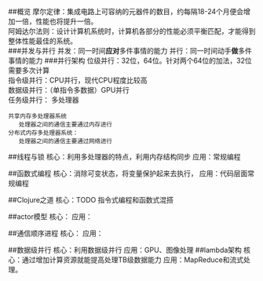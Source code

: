 ##概览
摩尔定律：集成电路上可容纳的元器件的数目，约每隔18-24个月便会增加一倍，性能也将提升一倍。   
阿姆达尔法则：设计计算机系统时，计算机各部分的性能必须平衡匹配，才能得到整体性能最佳的系统。  
###并发与并行
并发：同一时间**应对**多件事情的能力
并行：同一时间动手**做**多件事情的能力
###并行架构
位级并行：32位，64位。针对两个64位的加法，32位需要多次计算    
指令级并行：CPU并行，现代CPU程度比较高  
数据级并行：（单指令多数据）GPU并行   
任务级并行： 多处理器

    共享内存多处理器系统
       处理器之间的通信主要通过内存进行
    分布式内存多处理器系统：
       处理器之间的通信主要通过网络进行
       
##线程与锁
 核心：利用多处理器的特点，利用内存结构同步
 应用：常规编程
 
##函数式编程
 核心：消除可变状态，将变量保护起来去执行，
 应用：代码层面常规编程
 
##Clojure之道
 核心：TODO
 指令式编程和函数式混搭
 
##actor模型
 核心：
 应用：
 
##通信顺序进程
 核心：
 应用：
 
##数据级并行
 核心：利用数据级并行
 应用：GPU、图像处理
##lambda架构
 核心：通过增加计算资源就能提高处理TB级数据能力
 应用：MapReduce和流式处理。